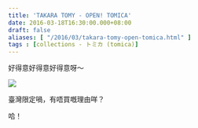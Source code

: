 ```yaml
---
title: 'TAKARA TOMY - OPEN! TOMICA'
date: 2016-03-18T16:30:00.000+08:00
draft: false
aliases: [ "/2016/03/takara-tomy-open-tomica.html" ]
tags : [collections - トミカ (tomica)]
---
```


好得意好得意好得意呀～  

[![](https://c1.staticflickr.com/1/654/31069844054_0596c6f31f_z.jpg)](https://c1.staticflickr.com/1/654/31069844054_0596c6f31f_z.jpg)

臺灣限定喎，有唔買嘅理由咩？  
  
哈！